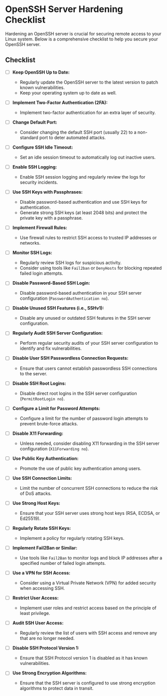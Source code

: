 # OpenSSH Server Hardening Checklist

Hardening an OpenSSH server is crucial for securing remote access to your Linux system. Below is a comprehensive checklist to help you secure your OpenSSH server.

## Checklist

- [ ] **Keep OpenSSH Up to Date:**
  - Regularly update the OpenSSH server to the latest version to patch known vulnerabilities.
  - Keep your operating system up to date as well.

- [ ] **Implement Two-Factor Authentication (2FA):**
  - Implement two-factor authentication for an extra layer of security.

- [ ] **Change Default Port:**
  - Consider changing the default SSH port (usually 22) to a non-standard port to deter automated attacks.

- [ ] **Configure SSH Idle Timeout:**
  - Set an idle session timeout to automatically log out inactive users.

- [ ] **Enable SSH Logging:**
  - Enable SSH session logging and regularly review the logs for security incidents.

- [ ] **Use SSH Keys with Passphrases:**
  - Disable password-based authentication and use SSH keys for authentication.
  - Generate strong SSH keys (at least 2048 bits) and protect the private key with a passphrase.

- [ ] **Implement Firewall Rules:**
  - Use firewall rules to restrict SSH access to trusted IP addresses or networks.

- [ ] **Monitor SSH Logs:**
  - Regularly review SSH logs for suspicious activity.
  - Consider using tools like `Fail2ban` or `DenyHosts` for blocking repeated failed login attempts.

- [ ] **Disable Password-Based SSH Login:**
  - Disable password-based authentication in your SSH server configuration (`PasswordAuthentication no`).

- [ ] **Disable Unused SSH Features (i.e., SSHv1):**
  - Disable any unused or outdated SSH features in the SSH server configuration.

- [ ] **Regularly Audit SSH Server Configuration:**
  - Perform regular security audits of your SSH server configuration to identify and fix vulnerabilities.

- [ ] **Disable User SSH Passwordless Connection Requests:**
  - Ensure that users cannot establish passwordless SSH connections to the server.

- [ ] **Disable SSH Root Logins:**
  - Disable direct root logins in the SSH server configuration (`PermitRootLogin no`).

- [ ] **Configure a Limit for Password Attempts:**
  - Configure a limit for the number of password login attempts to prevent brute-force attacks.

- [ ] **Disable X11 Forwarding:**
  - Unless needed, consider disabling X11 forwarding in the SSH server configuration (`X11Forwarding no`).

- [ ] **Use Public Key Authentication:**
  - Promote the use of public key authentication among users.

- [ ] **Use SSH Connection Limits:**
  - Limit the number of concurrent SSH connections to reduce the risk of DoS attacks.

- [ ] **Use Strong Host Keys:**
  - Ensure that your SSH server uses strong host keys (RSA, ECDSA, or Ed25519).

- [ ] **Regularly Rotate SSH Keys:**
  - Implement a policy for regularly rotating SSH keys.

- [ ] **Implement Fail2Ban or Similar:**
  - Use tools like `Fail2Ban` to monitor logs and block IP addresses after a specified number of failed login attempts.

- [ ] **Use a VPN for SSH Access:**
  - Consider using a Virtual Private Network (VPN) for added security when accessing SSH.

- [ ] **Restrict User Access:**
  - Implement user roles and restrict access based on the principle of least privilege.

- [ ] **Audit SSH User Access:**
  - Regularly review the list of users with SSH access and remove any that are no longer needed.

- [ ] **Disable SSH Protocol Version 1:**
  - Ensure that SSH Protocol version 1 is disabled as it has known vulnerabilities.

- [ ] **Use Strong Encryption Algorithms:**
  - Ensure that the SSH server is configured to use strong encryption algorithms to protect data in transit.
